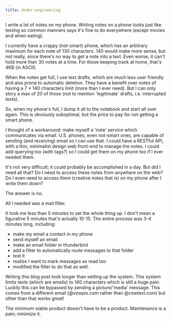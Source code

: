 ```yaml
---
title: Under-engineering
---
```

I write a lot of notes on my phone. Writing notes on a phone looks just like texting so common manners says it's fine to do everywhere (except movies and when eating).

I currently have a crappy (not-smart) phone, which has an arbitrary maximum for each note of 130 characters. 140 would make more sense, but not really, since there's no way to get a note into a text. Even worse, it can't hold more than 30 notes at a time. For those keeping track at home, that's 4KB (in ASCII).

When the notes get full, I use text drafts, which are much less user friendly and also prone to automatic deletion. They have a benefit over notes of having a 7 * 140 characters limit (more than I ever need). But I can only story a max of 20 of those (not to mention 'legitimate' drafts, i.e. interrupted texts).

So, when my phone's full, I dump it all to the notebook and start all over again. This is obviously suboptimal, but the price to pay for not getting a smart phone.

I thought of a workaround: make myself a 'note' service which communicates via email. U.S. phones, even not-smart ones, are capable of sending (and receiving) email so I can use that. I could have a RESTful API, with a thin, minimalist design web front-end to manage the notes. I could add querying too (with tags?) so I could get them on my phone too if I ever needed them.

It's not very difficult; it could probably be accomplished in a day. But did I need all that? Do I need to access these notes from anywhere on the web? Do I even need to access them (creative notes that is) on my phone after I write them down?

The answer is no.

All I needed was a mail filter.

It took me less than 5 minutes to set the whole thing up. I don't mean a figurative 5 minutes that's actually 10-15. The entire process was 3-4 minutes long, including:

- make my email a contact in my phone
- send myself an email
- make an email folder in thunderbird
- add a filter to automatically route messages to that folder
- test it
- realize I want to mark messages as read too
- modified the filter to do that as well.

Writing this blog post took longer than setting up the system. This system limits texts (which are emails) to 140 characters which is still a huge pain. Luckily this can be bypassed by sending a picture/'media' message. This comes from a different email (@vzwpix.com rather than @vzwtext.com) but other than that works great!

The minimum viable product doesn't have to be a product.
Maintenance is a pain; minimize it.
